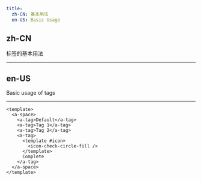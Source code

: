```yaml
title:
  zh-CN: 基本用法
  en-US: Basic Usage
```

## zh-CN

标签的基本用法

---

## en-US

Basic usage of tags

---

```vue
<template>
  <a-space>
    <a-tag>Default</a-tag>
    <a-tag>Tag 1</a-tag>
    <a-tag>Tag 2</a-tag>
    <a-tag>
      <template #icon>
        <icon-check-circle-fill />
      </template>
      Complete
    </a-tag>
  </a-space>
</template>
```
